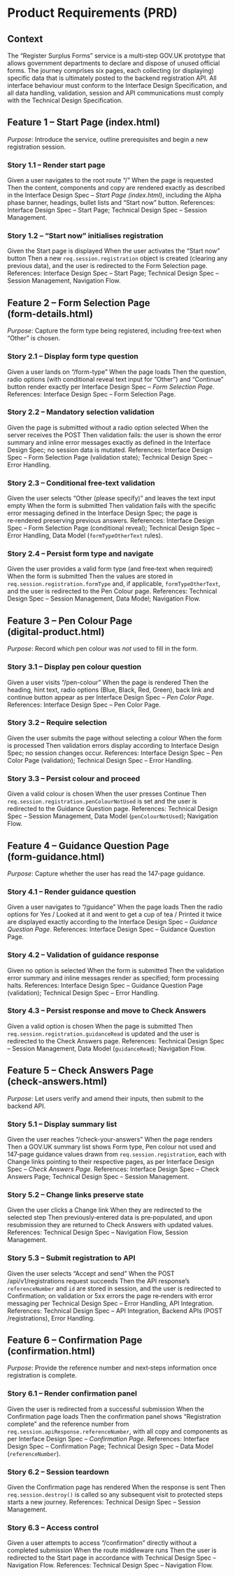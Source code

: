 # Product Requirements (PRD)

## Context

The “Register Surplus Forms” service is a multi‑step GOV.UK prototype that allows government departments to declare and dispose of unused official forms. The journey comprises six pages, each collecting (or displaying) specific data that is ultimately posted to the backend registration API. All interface behaviour must conform to the Interface Design Specification, and all data handling, validation, session and API communications must comply with the Technical Design Specification.

## Feature 1 – Start Page (index.html)

*Purpose*: Introduce the service, outline prerequisites and begin a new registration session.

### Story 1.1 – Render start page
Given a user navigates to the root route “/”
When the page is requested
Then the content, components and copy are rendered exactly as described in the Interface Design Spec – *Start Page (index.html)*, including the Alpha phase banner, headings, bullet lists and “Start now” button.
References: Interface Design Spec – Start Page; Technical Design Spec – Session Management.

### Story 1.2 – “Start now” initialises registration
Given the Start page is displayed
When the user activates the “Start now” button
Then a new `req.session.registration` object is created (clearing any previous data), and the user is redirected to the Form Selection page.
References: Interface Design Spec – Start Page; Technical Design Spec – Session Management, Navigation Flow.

## Feature 2 – Form Selection Page (form‑details.html)

*Purpose*: Capture the form type being registered, including free‑text when “Other” is chosen.

### Story 2.1 – Display form type question
Given a user lands on “/form-type”
When the page loads
Then the question, radio options (with conditional reveal text input for “Other”) and “Continue” button render exactly per Interface Design Spec – *Form Selection Page*.
References: Interface Design Spec – Form Selection Page.

### Story 2.2 – Mandatory selection validation
Given the page is submitted without a radio option selected
When the server receives the POST
Then validation fails: the user is shown the error summary and inline error messages exactly as defined in the Interface Design Spec; no session data is mutated.
References: Interface Design Spec – Form Selection Page (validation state); Technical Design Spec – Error Handling.

### Story 2.3 – Conditional free‑text validation
Given the user selects “Other (please specify)” and leaves the text input empty
When the form is submitted
Then validation fails with the specific error messaging defined in the Interface Design Spec; the page is re‑rendered preserving previous answers.
References: Interface Design Spec – Form Selection Page (conditional reveal); Technical Design Spec – Error Handling, Data Model (`formTypeOtherText` rules).

### Story 2.4 – Persist form type and navigate
Given the user provides a valid form type (and free‑text when required)
When the form is submitted
Then the values are stored in `req.session.registration.formType` and, if applicable, `formTypeOtherText`, and the user is redirected to the Pen Colour page.
References: Technical Design Spec – Session Management, Data Model; Navigation Flow.

## Feature 3 – Pen Colour Page (digital‑product.html)

*Purpose*: Record which pen colour was *not* used to fill in the form.

### Story 3.1 – Display pen colour question
Given a user visits “/pen-colour”
When the page is rendered
Then the heading, hint text, radio options (Blue, Black, Red, Green), back link and continue button appear as per Interface Design Spec – *Pen Color Page*.
References: Interface Design Spec – Pen Color Page.

### Story 3.2 – Require selection
Given the user submits the page without selecting a colour
When the form is processed
Then validation errors display according to Interface Design Spec; no session changes occur.
References: Interface Design Spec – Pen Color Page (validation); Technical Design Spec – Error Handling.

### Story 3.3 – Persist colour and proceed
Given a valid colour is chosen
When the user presses Continue
Then `req.session.registration.penColourNotUsed` is set and the user is redirected to the Guidance Question page.
References: Technical Design Spec – Session Management, Data Model (`penColourNotUsed`); Navigation Flow.

## Feature 4 – Guidance Question Page (form‑guidance.html)

*Purpose*: Capture whether the user has read the 147‑page guidance.

### Story 4.1 – Render guidance question
Given a user navigates to “/guidance”
When the page loads
Then the radio options for Yes / Looked at it and went to get a cup of tea / Printed it twice are displayed exactly according to the Interface Design Spec – *Guidance Question Page*.
References: Interface Design Spec – Guidance Question Page.

### Story 4.2 – Validation of guidance response
Given no option is selected
When the form is submitted
Then the validation error summary and inline messages render as specified; form processing halts.
References: Interface Design Spec – Guidance Question Page (validation); Technical Design Spec – Error Handling.

### Story 4.3 – Persist response and move to Check Answers
Given a valid option is chosen
When the page is submitted
Then `req.session.registration.guidanceRead` is updated and the user is redirected to the Check Answers page.
References: Technical Design Spec – Session Management, Data Model (`guidanceRead`); Navigation Flow.

## Feature 5 – Check Answers Page (check‑answers.html)

*Purpose*: Let users verify and amend their inputs, then submit to the backend API.

### Story 5.1 – Display summary list
Given the user reaches “/check-your-answers”
When the page renders
Then a GOV.UK summary list shows Form type, Pen colour not used and 147‑page guidance values drawn from `req.session.registration`, each with Change links pointing to their respective pages, as per Interface Design Spec – *Check Answers Page*.
References: Interface Design Spec – Check Answers Page; Technical Design Spec – Session Management.

### Story 5.2 – Change links preserve state
Given the user clicks a Change link
When they are redirected to the selected step
Then previously‑entered data is pre‑populated, and upon resubmission they are returned to Check Answers with updated values.
References: Technical Design Spec – Navigation Flow, Session Management.

### Story 5.3 – Submit registration to API
Given the user selects “Accept and send”
When the POST /api/v1/registrations request succeeds
Then the API response’s `referenceNumber` and `id` are stored in session, and the user is redirected to Confirmation; on validation or 5xx errors the page re‑renders with error messaging per Technical Design Spec – Error Handling, API Integration.
References: Technical Design Spec – API Integration, Backend APIs (POST /registrations), Error Handling.

## Feature 6 – Confirmation Page (confirmation.html)

*Purpose*: Provide the reference number and next‑steps information once registration is complete.

### Story 6.1 – Render confirmation panel
Given the user is redirected from a successful submission
When the Confirmation page loads
Then the confirmation panel shows “Registration complete” and the reference number from `req.session.apiResponse.referenceNumber`, with all copy and components as per Interface Design Spec – *Confirmation Page*.
References: Interface Design Spec – Confirmation Page; Technical Design Spec – Data Model (`referenceNumber`).

### Story 6.2 – Session teardown
Given the Confirmation page has rendered
When the response is sent
Then `req.session.destroy()` is called so any subsequent visit to protected steps starts a new journey.
References: Technical Design Spec – Session Management.

### Story 6.3 – Access control
Given a user attempts to access “/confirmation” directly without a completed submission
When the route middleware runs
Then the user is redirected to the Start page in accordance with Technical Design Spec – Navigation Flow.
References: Technical Design Spec – Navigation Flow.
